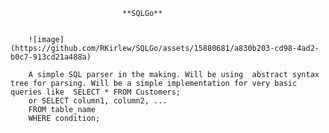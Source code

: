 							 **SQLGo**


		![image](https://github.com/RKirlew/SQLGo/assets/15880681/a830b203-cd98-4ad2-b0c7-913cd21a488a)
		
		A simple SQL parser in the making. Will be using  abstract syntax tree for parsing. Will be a simple implementation for very basic queries like  SELECT * FROM Customers; 
		or SELECT column1, column2, ...
		FROM table_name
		WHERE condition; 

